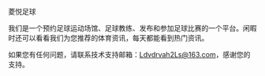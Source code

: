 菱悦足球

我们是一个预约足球运动场馆、足球教练、发布和参加足球比赛的一个平台。闲暇时还可以看看我们为您推荐的体育资讯，每天都能看到热门资讯。

如果您有任何问题，请联系技术支持邮箱：Ldvdrvah2Ls@163.com，感谢您的支持。
